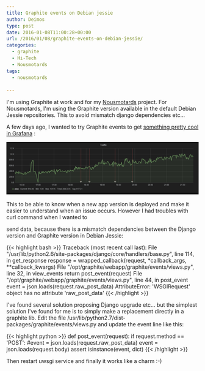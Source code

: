 ```yaml
---
title: Graphite events on Debian jessie
author: Deimos
type: post
date: 2016-01-08T11:00:28+00:00
url: /2016/01/08/graphite-events-on-debian-jessie/
categories:
  - graphite
  - Hi-Tech
  - Nousmotards
tags:
  - nousmotards

---
```


I'm using Graphite at work and for my [Nousmotards](http://www.nousmotards.com) project. For Nousmotards, I'm using the Graphite version available in the default Debian Jessie repositories. This to avoid mismatch django dependencies etc...

A few days ago, I wanted to try Graphite events to get [something pretty cool in Grafana](http://docs.grafana.org/reference/annotations/) :
  
![grafana_annotations-1024x278](/images/grafana_annotations-1024x278.png)

This to be able to know when a new app version is deployed and make it easier to understand when an issue occurs. However I had troubles with curl command when I wanted to
  
send data, because there is a mismatch dependencies between the Django version and Graphite version in Debian Jessie:

{{< highlight bash >}}
Traceback (most recent call last):
  File &quot;/usr/lib/python2.6/site-packages/django/core/handlers/base.py&quot;, line 114, in get_response
    response = wrapped_callback(request, *callback_args, **callback_kwargs)
  File &quot;/opt/graphite/webapp/graphite/events/views.py&quot;, line 32, in view_events
    return post_event(request)
  File &quot;/opt/graphite/webapp/graphite/events/views.py&quot;, line 44, in post_event
    event = json.loads(request.raw_post_data)
AttributeError: 'WSGIRequest' object has no attribute 'raw_post_data'
{{< /highlight >}}

I've found several solution proposing Django upgrade etc... but the simplest solution I've found for me is to simply make a replacement directly in a graphite lib. Edit the file /usr/lib/python2.7/dist-packages/graphite/events/views.py and update the event line like this:

{{< highlight python >}}
def post_event(request):
    if request.method == 'POST':
        #event = json.loads(request.raw_post_data)
        event = json.loads(request.body)
        assert isinstance(event, dict)
{{< /highlight >}}

Then restart uwsgi service and finally it works like a charm :-)
